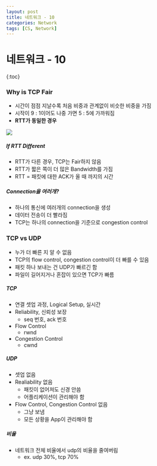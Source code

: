 ```yaml
---
layout: post
title: 네트워크 - 10
categories: Network
tags: [CS, Network]
---
```


# 네트워크 - 10

{:toc}

### Why is TCP Fair

- 시간이 점점 지날수록 처음 비중과 관계없이 비슷한 비중을 가짐
- 시작이 9 : 1이어도 나중 가면 5 : 5에 가까워짐
- **RTT가 동일한 경우**

<img src="https://github.com/L-Hyun/L-Hyun.github.io/blob/main/assets/Network/10-1.png?raw=true"/>

##### If RTT Different

- RTT가 다른 경우, TCP는 Fair하지 않음
- RTT가 짧은 쪽이 더 많은 Bandwidth를 가짐
- RTT = 패킷에 대한 ACK가 올 때 까지의 시간

##### Connection을 여러개?

- 하나의 통신에 여러개의 connection을 생성
- 데이터 전송이 더 빨라짐
- TCP는 하나의 connection을 기준으로 congestion control

### TCP vs UDP

- 누가 더 빠른 지 알 수 없음
- TCP의 flow control, congestion control이 더 빠를 수 있음
- 패킷 하나 보내는 건 UDP가 빠르긴 함
- 파일이 길어지거나 혼잡이 있으면 TCP가 빠름

##### TCP

- 연결 셋업 과정, Logical Setup, 실시간
- Reliability, 신뢰성 보장
  - seq 번호, ack 번호
- Flow Control
  - rwnd
- Congestion Control
  - cwnd

##### UDP

- 셋업 없음
- Realiability 없음
  - 패킷이 없어져도 신경 안씀
  - 어플리케이션이 관리해야 함
- Flow Control, Congestion Control 없음
  - 그냥 보냄
  - 모든 상황을 App이 관리해야 함

##### 비율

- 네트워크 전체 비율에서 udp의 비율을 줄여버림
  - ex. udp 30%, tcp 70%

